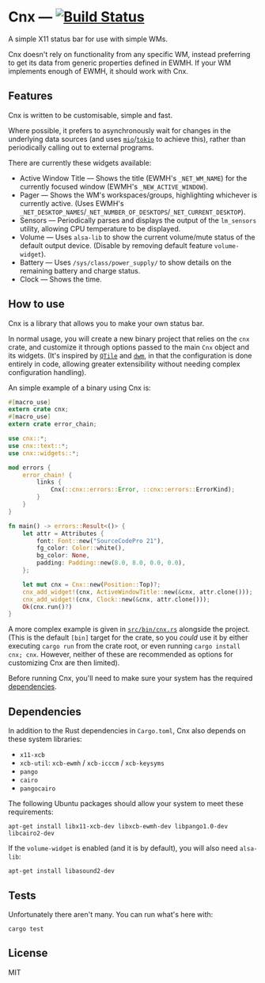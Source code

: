 # Cnx — [![Build Status](https://travis-ci.org/mjkillough/cnx.svg?branch=master)](https://travis-ci.org/mjkillough/cnx)

A simple X11 status bar for use with simple WMs.

Cnx doesn't rely on functionality from any specific WM, instead preferring to
get its data from generic properties defined in EWMH. If your WM implements
enough of EWMH, it should work with Cnx.


## Features

Cnx is written to be customisable, simple and fast.

Where possible, it prefers to asynchronously wait for changes in the underlying
data sources (and uses [`mio`]/[`tokio`] to achieve this), rather than periodically
calling out to external programs.

[`mio`]: https://docs.rs/mio
[`tokio`]: https://tokio.rs/

There are currently these widgets available:
 - Active Window Title — Shows the title (EWMH's `_NET_WM_NAME`) for the
   currently focused window (EWMH's `_NEW_ACTIVE_WINDOW`).
 - Pager — Shows the WM's workspaces/groups, highlighting whichever is currently
   active. (Uses EWMH's
   `_NET_DESKTOP_NAMES`/`_NET_NUMBER_OF_DESKTOPS`/`_NET_CURRENT_DESKTOP`).
 - Sensors — Periodically parses and displays the output of the `lm_sensors`
   utility, allowing CPU temperature to be displayed.
 - Volume — Uses `alsa-lib` to show the current volume/mute status of the
   default output device. (Disable by removing default feature
   `volume-widget`).
 - Battery — Uses `/sys/class/power_supply/` to show details on the remaining
   battery and charge status.
 - Clock — Shows the time.

## How to use

Cnx is a library that allows you to make your own status bar.

In normal usage, you will create a new binary project that relies on the `cnx`
crate, and customize it through options passed to the main `Cnx` object and
its widgets. (It's inspired by [`QTile`] and [`dwm`], in that the configuration
is done entirely in code, allowing greater extensibility without needing complex
configuration handling).

[`QTile`]: http://www.qtile.org/
[`dwm`]: http://dwm.suckless.org/

An simple example of a binary using Cnx is:

```rust
#[macro_use]
extern crate cnx;
#[macro_use]
extern crate error_chain;

use cnx::*;
use cnx::text::*;
use cnx::widgets::*;

mod errors {
    error_chain! {
        links {
            Cnx(::cnx::errors::Error, ::cnx::errors::ErrorKind);
        }
    }
}

fn main() -> errors::Result<()> {
    let attr = Attributes {
        font: Font::new("SourceCodePro 21"),
        fg_color: Color::white(),
        bg_color: None,
        padding: Padding::new(8.0, 8.0, 0.0, 0.0),
    };

    let mut cnx = Cnx::new(Position::Top)?;
    cnx_add_widget!(cnx, ActiveWindowTitle::new(&cnx, attr.clone()));
    cnx_add_widget!(cnx, Clock::new(&cnx, attr.clone()));
    Ok(cnx.run()?)
}
```

A more complex example is given in [`src/bin/cnx.rs`] alongside the project.
(This is the default `[bin]` target for the crate, so you _could_ use it by
either executing `cargo run` from the crate root, or even running `cargo install
cnx; cnx`. However, neither of these are recommended as options for customizing
Cnx are then limited).

Before running Cnx, you'll need to make sure your system has the required
[dependencies].

[`src/bin/cnx.rs`]: https://github.com/mjkillough/cnx/blob/master/src/bin/cnx.rs
[dependencies]: #dependencies

## Dependencies

In addition to the Rust dependencies in `Cargo.toml`, Cnx also depends on these
system libraries:
 - `x11-xcb`
 - `xcb-util`: `xcb-ewmh` / `xcb-icccm` / `xcb-keysyms`
 - `pango`
 - `cairo`
 - `pangocairo`

The following Ubuntu packages should allow your system to meet these
requirements:

```
apt-get install libx11-xcb-dev libxcb-ewmh-dev libpango1.0-dev libcairo2-dev
```

If the `volume-widget` is enabled (and it is by default), you will also need
`alsa-lib`:

```
apt-get install libasound2-dev
```


## Tests

Unfortunately there aren't many. You can run what's here with:

```
cargo test
```


## License

MIT
